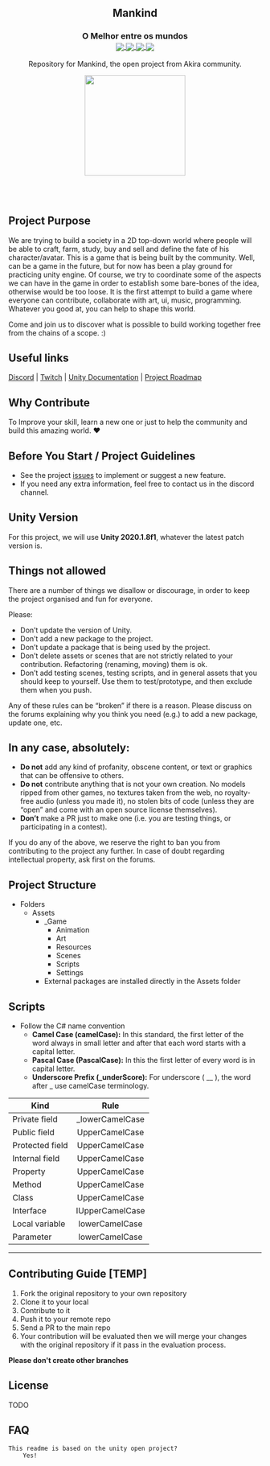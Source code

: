 <h2 align="center">
	Mankind
</h2>
<h3 align="center">
	O Melhor entre os mundos
	<br>
	<a href="https://img.shields.io/badge/type-Open Project-green">
		<img src="https://img.shields.io/badge/type-Open Project-green" align="center">
	</a>
    <a href="https://img.shields.io/github/repo-size/rsaz/mankind">
        <img src="https://img.shields.io/github/repo-size/rsaz/mankind" align="center"/>
    </a>	
    <a href="https://img.shields.io/github/contributors/rsaz/mankind.svg">
        <img src="https://img.shields.io/github/contributors/rsaz/mankind.svg" align="center"/>
    </a>
    <a href="https://img.shields.io/github/stars/rsaz/mankind?style=social">
        <img src="https://img.shields.io/github/stars/rsaz/mankind?style=social" align="center"/>
    </a>	
	<br>
</h3>

<p align="center">
	Repository for Mankind, the open project from Akira community.
</p>

<p align="center">
	<img src="https://unity3d.com/profiles/unity3d/themes/unity/images/ui/ui/unity-logo-black.svg" width="200" align="center">
</p>

<br>
<br>

## Project Purpose
We are trying to build a society in a 2D top-down world where people will be able to craft, farm, study, buy and sell and define the fate of his character/avatar.
This is a game that is being built by the community. Well, can be a game in the future, but for now has been a play ground for practicing unity engine. Of course, we try to coordinate some of the aspects we can have in the game in order to establish some bare-bones of the idea, otherwise would be too loose. It is the first attempt to build a game where everyone can contribute, collaborate with art, ui, music, programming. Whatever you good at, you can help to shape this world.

Come and join us to discover what is possible to build working together free from the chains of a scope. :)

## Useful links
[Discord](https://discord.com/invite/PyPJfGK) | [Twitch](https://www.twitch.tv/id_akira) | [Unity Documentation](https://docs.unity3d.com/Manual/index.html) | [Project Roadmap](https://github.com/rsaz/mankind/projects)


## Why Contribute
To Improve your skill, learn a new one or just to help the community and build this amazing world. ❤

## Before You Start / Project Guidelines
* See the project [issues](https://github.com/rsaz/mankind/issues) to implement or suggest a new feature.
* If you need any extra information, feel free to contact us in the discord channel.

## Unity Version
For this project, we will use **Unity 2020.1.8f1**, whatever the latest patch version is. 

## Things not allowed
There are a number of things we disallow or discourage, in order to keep the project organised and fun for everyone.

Please:
* Don’t update the version of Unity.
* Don’t add a new package to the project.
* Don’t update a package that is being used by the project.
* Don’t delete assets or scenes that are not strictly related to your contribution. Refactoring (renaming, moving) them is ok.
* Don’t add testing scenes, testing scripts, and in general assets that you should keep to yourself. Use them to test/prototype, and then exclude them when you push.

Any of these rules can be “broken” if there is a reason. Please discuss on the forums explaining why you think you need (e.g.) to add a new package, update one, etc.

## In any case, absolutely:
* **Do not** add any kind of profanity, obscene content, or text or graphics that can be offensive to others.
* **Do not** contribute anything that is not your own creation. No models ripped from other games, no textures taken from the web, no royalty-free audio (unless you made it), no stolen bits of code (unless they are “open” and come with an open source license themselves).
* **Don’t** make a PR just to make one (i.e. you are testing things, or participating in a contest).

If you do any of the above, we reserve the right to ban you from contributing to the project any further. In case of doubt regarding intellectual property, ask first on the forums.

## Project Structure
* Folders
	* Assets
		* _Game
			* Animation
			* Art
			* Resources
			* Scenes
			* Scripts
			* Settings
		* External packages are installed directly in the Assets folder
			
## Scripts
* Follow the C# name convention
	* **Camel Case (camelCase):** In this standard, the first letter of the word always in small letter and after that each word starts with a capital letter.
	* **Pascal Case (PascalCase):** In this the first letter of every word is in capital letter.
	* **Underscore Prefix (_underScore):** For underscore ( __ ), the word after _ use camelCase terminology.

| Kind        	     | Rule             |        
| -------------------|:----------------:|
| Private field      | _lowerCamelCase  |
| Public field       |  UpperCamelCase  |
| Protected field    |  UpperCamelCase  |
| Internal field     |  UpperCamelCase  |
| Property           |  UpperCamelCase  |
| Method             |  UpperCamelCase  |
| Class              |  UpperCamelCase  |
| Interface          | IUpperCamelCase  |
| Local variable     |  lowerCamelCase  |
| Parameter          |  lowerCamelCase  |

___

## Contributing Guide [TEMP]

1. Fork the original repository to your own repository
2. Clone it to your local
3. Contribute to it
4. Push it to your remote repo
5. Send a PR to the main repo
6. Your contribution will be evaluated then we will merge your changes with the original repository if it pass in the evaluation process.

**Please don't create other branches**

## License

TODO

## FAQ
	
	This readme is based on the unity open project?
		Yes! 


